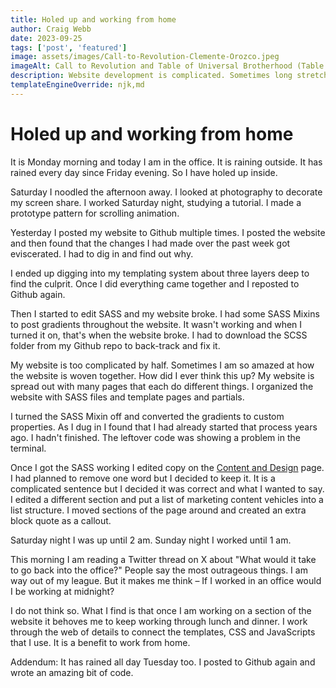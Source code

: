 ```yaml
---
title: Holed up and working from home
author: Craig Webb
date: 2023-09-25
tags: ['post', 'featured']
image: assets/images/Call-to-Revolution-Clemente-Orozco.jpeg
imageAlt: Call to Revolution and Table of Universal Brotherhood (Table of Universal Brotherhood), 1931 Clemente Orozco
description: Website development is complicated. Sometimes long stretches of concentration pays off. 
templateEngineOverride: njk,md
---
```


# Holed up and working from home

It is Monday morning and today I am in the office. It is raining outside. It has rained every day since Friday evening. So I have holed up inside.

Saturday I noodled the afternoon away. I looked at photography to decorate my screen share. I worked Saturday night, studying a tutorial. I made a prototype pattern for scrolling animation.

Yesterday I posted my website to Github multiple times. I posted the website and then found that the changes I had made over the past week got eviscerated. I had to dig in and find out why.

I ended up digging into my templating system about three layers deep to find the culprit. Once I did everything came together and I reposted to Github again.

Then I started to edit SASS and my website broke. I had some SASS Mixins to post gradients throughout the website. It wasn't working and when I turned it on, that's when the website broke. I had to download the SCSS folder from my Github repo to back-track and fix it.

My website is too complicated by half. Sometimes I am so amazed at how the website is woven together. How did I ever think this up? My website is spread out with many pages that each do different things. I organized the website with SASS files and template pages and partials.

I turned the SASS Mixin off and converted the gradients to custom properties. As I dug in I found that I had already started that process years ago. I hadn't finished. The leftover code was showing a problem in the terminal. 

Once I got the SASS working I edited copy on the [Content and Design](https://www.craigwebbart.com/content-and-design.html "Content and Design") page. I had planned to remove one word but I decided to keep it. It is a complicated sentence but I decided it was correct and what I wanted to say. I edited a different section and put a list of marketing content vehicles into a list structure. I moved sections of the page around and created an extra block quote as a callout.

Saturday night I was up until 2 am. Sunday night I worked until 1 am.

This morning I am reading a Twitter thread on X about "What would it take to go back into the office?" People say the most outrageous things. I am way out of my league. But it makes me think – If I worked in an office would I be working at midnight?

I do not think so. What I find is that once I am working on a section of the website it behoves me to keep working through lunch and dinner. I work through the web of details to connect the templates, CSS and JavaScripts that I use. It is a benefit to work from home.

Addendum:
It has rained all day Tuesday too. I posted to Github again and wrote an amazing bit of code.
